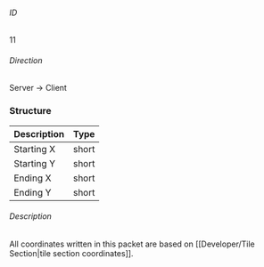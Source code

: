 ###### ID
11

###### Direction
Server -> Client

### Structure
| Description | Type |
|-------------|------|
| Starting X | short |
| Starting Y | short |
| Ending X   | short |
| Ending Y   | short |

###### Description
All coordinates written in this packet are based on [[Developer/Tile Section|tile section coordinates]].